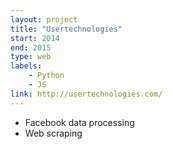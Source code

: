 ```yaml
---
layout: project
title: "Usertechnologies"
start: 2014
end: 2015
type: web
labels:
    - Python
    - JS 
link: http://usertechnologies.com/
---
```

* Facebook data processing
* Web scraping